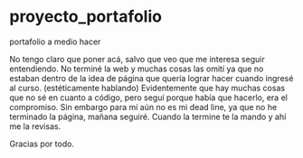 # proyecto_portafolio
portafolio a medio hacer

No tengo claro que poner acá, salvo que veo que me interesa seguir entendiendo. No terminé la web y muchas cosas las omití ya que no estaban dentro de la idea de página que quería lograr hacer cuando ingresé al curso. (estéticamente hablando) Evidentemente que hay muchas cosas que no sé en cuanto a código, pero seguí porque había que hacerlo, era el compromiso. Sin embargo para mí aún no es mi dead line, ya que no he terminado la página, mañana seguiré. Cuando la termine te la mando y ahí me la revisas. 

Gracias por todo. 
